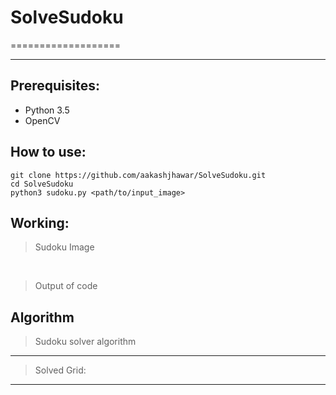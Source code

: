 # SolveSudoku
===================



----------
 
Prerequisites:
-------------

- Python 3.5
- OpenCV

How to use: 
----------
    git clone https://github.com/aakashjhawar/SolveSudoku.git
    cd SolveSudoku
    python3 sudoku.py <path/to/input_image>


Working:
-------
> Sudoku Image

</br>

> Output of code


Algorithm
-------------

> Sudoku solver algorithm

-------


> Solved Grid:

----------


